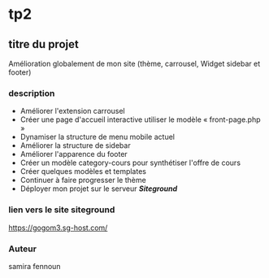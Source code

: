#  tp2

## titre du projet
Amélioration globalement de mon site (thème, carrousel, Widget sidebar et footer)
  

### description
-   Améliorer l'extension carrousel
-   Créer une page d'accueil interactive utiliser le modèle « front-page.php »
-   Dynamiser la structure de menu mobile actuel
-   Améliorer la structure de sidebar
-   Améliorer l'apparence du footer
-   Créer un modèle category-cours pour synthétiser l'offre de cours
-   Créer quelques modèles et templates
-   Continuer à faire progresser le thème
-   Déployer mon projet sur le serveur  **_Siteground_**

### lien vers le site siteground
https://gogom3.sg-host.com/

### Auteur 
 samira fennoun
